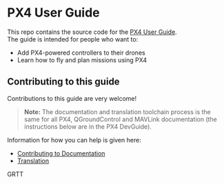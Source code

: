 # PX4 User Guide

This repo contains the source code for the [PX4 User Guide](https://docs.px4.io/en/).  
The guide is intended for people who want to:

* Add PX4-powered controllers to their drones
* Learn how to fly and plan missions using PX4

## Contributing to this guide

Contributions to this guide are very welcome!

> **Note:** The documentation and translation toolchain process is the same for all PX4, QGroundControl and MAVLink documentation (the instructions below are in the PX4 DevGuide).

Information for how you can help is given here:
- [Contributing to Documentation](https://dev.px4.io/en/contribute/docs.html)
- [Translation](https://dev.px4.io/en/contribute/translation.html)

GRTT
